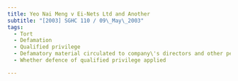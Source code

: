 ```yaml
---
title: Yeo Nai Meng v Ei-Nets Ltd and Another
subtitle: "[2003] SGHC 110 / 09\_May\_2003"
tags:
  - Tort
  - Defamation
  - Qualified privilege
  - Defamatory material circulated to company\'s directors and other persons
  - Whether defence of qualified privilege applied

---
```


